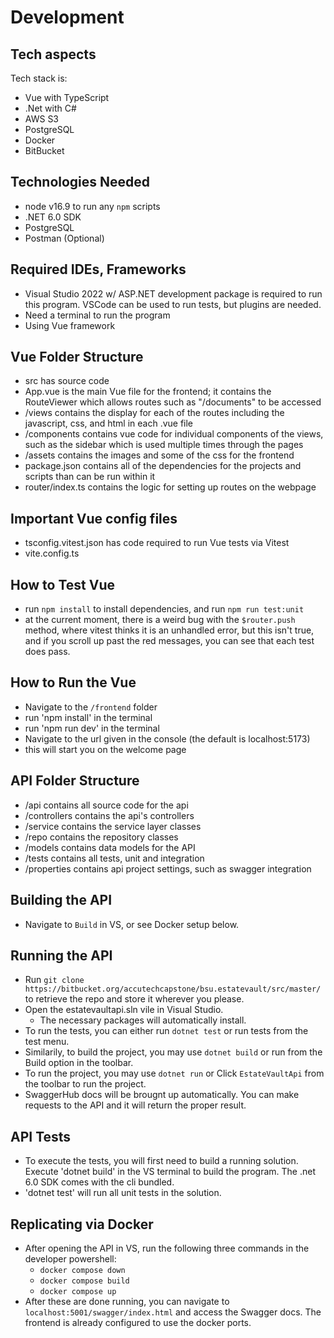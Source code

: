 # Development

## Tech aspects

Tech stack is:
- Vue with TypeScript
- .Net with C#
- AWS S3
- PostgreSQL
- Docker
- BitBucket

## Technologies Needed

- node v16.9 to run any `npm` scripts
- .NET 6.0 SDK
- PostgreSQL
- Postman (Optional)
 
## Required IDEs, Frameworks

- Visual Studio 2022 w/ ASP.NET development package is required to run this program. VSCode can be used to run tests, but plugins are needed.
- Need a terminal to run the program
- Using Vue framework

## Vue Folder Structure

- src has source code
- App.vue is the main Vue file for the frontend; it contains the RouteViewer which allows routes such as "/documents" to be accessed
- /views contains the display for each of the routes including the javascript, css, and html in each .vue file
- /components contains vue code for individual components of the views, such as the sidebar which is used multiple times through the pages
- /assets contains the images and some of the css for the frontend
- package.json contains all of the dependencies for the projects and scripts than can be run within it
- router/index.ts contains the logic for setting up routes on the webpage

## Important Vue config files

- tsconfig.vitest.json has code required to run Vue tests via Vitest
- vite.config.ts

## How to Test Vue
- run `npm install` to install dependencies, and run `npm run test:unit`
- at the current moment, there is a weird bug with the `$router.push` method, where vitest thinks it is an unhandled error, but this isn't true, and if you scroll up past the red messages, you can see that each test does pass.

## How to Run the Vue 
- Navigate to the `/frontend` folder
- run 'npm install' in the terminal
- run 'npm run dev' in the terminal
- Navigate to the url given in the console (the default is localhost:5173)
- this will start you on the welcome page

## API Folder Structure
- /api contains all source code for the api
- /controllers contains the api's controllers
- /service contains the service layer classes
- /repo contains the repository classes
- /models contains data models for the API
- /tests contains all tests, unit and integration
- /properties contains api project settings, such as swagger integration

## Building the API
- Navigate to `Build` in VS, or see Docker setup below.

## Running the API
- Run `git clone https://bitbucket.org/accutechcapstone/bsu.estatevault/src/master/` to retrieve the repo and store it wherever you please.
- Open the estatevaultapi.sln vile in Visual Studio.
  - The necessary packages will automatically install.
- To run the tests, you can either run `dotnet test` or run tests from the test menu.
- Similarily, to build the project, you may use `dotnet build` or run from the Build option in the toolbar.
- To run the project, you may use `dotnet run` or Click `EstateVaultApi` from the toolbar to run the project.
- SwaggerHub docs will be brougnt up automatically. You can make requests to the API and it will return the proper result.

## API Tests
- To execute the tests, you will first need to build a running solution. Execute 'dotnet build' in the VS terminal to build the program. The .net 6.0 SDK comes with the cli bundled.
- 'dotnet test' will run all unit tests in the solution. 

## Replicating via Docker
- After opening the API in VS, run the following three commands in the developer powershell:
    - `docker compose down`
    - `docker compose build`
    - `docker compose up`
- After these are done running, you can navigate to `localhost:5001/swagger/index.html` and access the Swagger docs. The frontend is already configured to use the docker ports.
